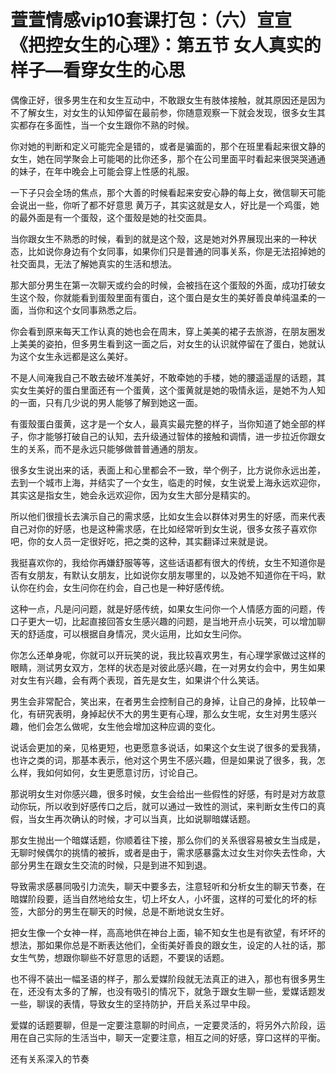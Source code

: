 # 萱萱情感vip10套课打包：（六）宣宣《把控女生的心理》：第五节 女人真实的样子—看穿女生的心思

偶像正好，很多男生在和女生互动中，不敢跟女生有肢体接触，就其原因还是因为不了解女生，对女生的认知停留在最前参，你随意观察一下就会发现，很多女生其实都存在多面性，当一个女生跟你不熟的时候。

你对她的判断和定义可能完全是错的，或者是骗面的，那个在班里看起来很文静的女生，她在同学聚会上可能喝的比你还多，那个在公司里面平时看起来很哭哭通通的妹子，在年中晚会上可能会穿上性感的礼服。

一下子只会全场的焦点，那个大善的时候看起来安安心静的每上女，微信聊天可能会说出一些，你听了都不好意思 黄万子，其实这就是女人，好比是一个鸡蛋，她的最外面是有一个蛋殼，这个蛋殼是她的社交面具。

当你跟女生不熟悉的时候，看到的就是这个殼，这是她对外界展现出来的一种状态，比如说你身边有个女同事，如果你们只是普通的同事关系，你是无法招掉她的社交面具，无法了解她真实的生活和想法。

那大部分男生在第一次聊天或约会的时候，会被挡在这个蛋殼的外面，成功打破女生这个殼，你就能看到蛋殼里面有蛋白，这个蛋白是女生的美好善良单纯温柔的一面，当你和这个女同事熟悉之后。

你会看到原来每天工作认真的她也会在周末，穿上美美的裙子去旅游，在朋友圈发上美美的姿拍，但多男生看到这一面之后，对女生的认识就停留在了蛋白，她就认为这个女生永远都是这么美好。

不是人间淹我自己不敢去破坏准美好，不敢牵她的手楼，她的腰遥遥屋的话题，其实女生美好的蛋白里面还有一个蛋黄，这个蛋黄就是她的吸情永运，是她不为人知的一面，只有几少说的男人能够了解到她这一面。

有蛋殼蛋白蛋黄，这才是一个女人，最真实最完整的样子，当你知道了她全部的样子，你才能够打破自己的认知，去升级通过智体的接触和调情，进一步拉近你跟女生的关系，而不是永远只能够做普普通通的朋友。

很多女生说出来的话，表面上和心里都会不一致，举个例子，比方说你永远出差，去到一个城市上海，并结实了一个女生，临走的时候，女生说爱上海永远欢迎你，其实这是指女生，她会永远欢迎你，因为女生大部分是精实的。

所以他们很擅长去演示自己的需求感，比如女生会以群体对男生的好感，而来代表自己对你的好感，也是这种需求感，在比如经常听到女生说，很多女孩子喜欢你吧，你的女人员一定很好吃，把之类的这种，其实翻译过来就是说。

我挺喜欢你的，我给你再嫌舒服等等，这些话语都有很大的传统，女生不知道你是否有女朋友，有默认女朋友，比如说你女朋友哪里的，以及她不知道你在干吗，默认你在约会，女生问你在约会，自己也是一种好感传统。

这种一点，凡是问问题，就是好感传统，如果女生问你一个人情感方面的问题，传口子更大一切，比起直接回答女生感兴趣的问题，是当地开点小玩笑，可以增加聊天的舒适度，可以根据自身情况，灵火运用，比如女生问你。

你怎么还单身呢，你就可以开玩笑的说，我比较喜欢男生，有心理学家做过这样的眼睛，测试男女双方，怎样的状态是对彼此感兴趣，在一对男女约会中，男生如果对女生有兴趣，会有两个表现，首先是女生，如果讲个什么笑话。

男生会非常配合，笑出来，在者男生会控制自己的身掉，让自己的身掉，比较单一化，有研究表明，身掉起伏不大的男生更有心理，那么女生呢，女生对男生感兴趣，他们会怎么做呢，女生他会增加这种应调的变化。

说话会更加的亲，见格更短，也更愿意多说话，如果这个女生说了很多的爱我猜，也许之类的词，那基本表示，他对这个男生不感兴趣，但是如果说了很多，我，怎么样，我如何如何，女生更愿意讨历，讨论自己。

那说明女生对你感兴趣，很多时候，女生会给出一些假性的好感，有时是对方故意动你玩，所以收到好感传口之后，就可以通过一致性的测试，来判断女生传口的真假，当女生再次确认的时候，才可以当真，比如说聊暗媒话题。

那女生抛出一个暗媒话题，你顺着往下接，那么你们的关系很容易被女生当成是，无聊时候偶尔的挑情的被拆，或者是由于，需求感暴露太过女生对你失去性命，大部分男生在跟女生交流的时候，只是到进不知到退。

导致需求感暴同吸引力流失，聊天中要多去，注意轻听和分析女生的聊天节奏，在暗媒阶段要，适当自然地给女生，切上坏女人，小坏蛋，这样的可爱化的坏的标签，大部分的男生在聊天的时候，总是不断地说女生好。

把女生像一个女神一样，高高地供在神台上面，输不知女生也是有欲望，有坏坏的想法，那如果你总是不断表达他们，全街美好善良的跟女生，设定的人社的话，那女生气势，想跟你聊些不好意思的话题，不要误的话题。

也不得不装出一幅圣语的样子，那么爱媒阶段就无法真正的进入，那也有很多男生在，还没有太多的了解，也没有吸引的情况下，就急于跟女生聊一些，爱媒话题发一些，聊误的表情，导致女生的坚持防护，开启关系过早中段。

爱媒的话题要聊，但是一定要注意聊的时间点，一定要灵活的，将另外六阶段，运用在自己实际的生活当中，聊天一定要注意，相互之间的好感，穿口这样的平衡。

还有关系深入的节奏